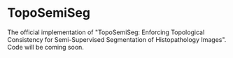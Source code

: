 # TopoSemiSeg
The official implementation of "TopoSemiSeg: Enforcing Topological Consistency for Semi-Supervised Segmentation of Histopathology Images". Code will be coming soon.
